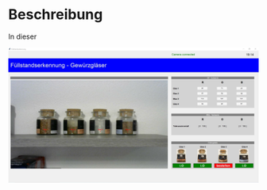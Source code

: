 # Beschreibung

In dieser

![Image](https://github.com/ghaiden/Fuellstandserkennung/blob/main/images/GUI.JPG)
